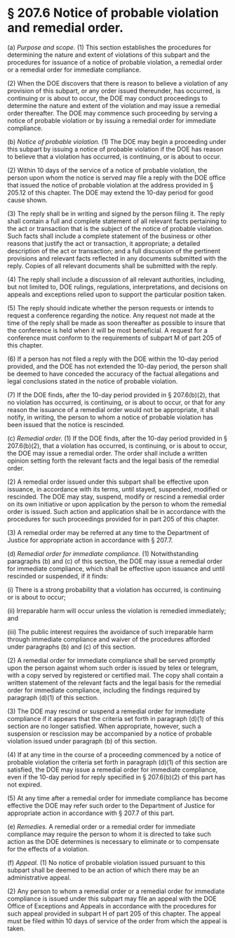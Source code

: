 # § 207.6   Notice of probable violation and remedial order.

(a) *Purpose and scope.* (1) This section establishes the procedures for determining the nature and extent of violations of this subpart and the procedures for issuance of a notice of probable violation, a remedial order or a remedial order for immediate compliance. 


(2) When the DOE discovers that there is reason to believe a violation of any provision of this subpart, or any order issued thereunder, has occurred, is continuing or is about to occur, the DOE may conduct proceedings to determine the nature and extent of the violation and may issue a remedial order thereafter. The DOE may commence such proceeding by serving a notice of probable violation or by issuing a remedial order for immediate compliance. 


(b) *Notice of probable violation.* (1) The DOE may begin a proceeding under this subpart by issuing a notice of probable violation if the DOE has reason to believe that a violation has occurred, is continuing, or is about to occur. 


(2) Within 10 days of the service of a notice of probable violation, the person upon whom the notice is served may file a reply with the DOE office that issued the notice of probable violation at the address provided in § 205.12 of this chapter. The DOE may extend the 10-day period for good cause shown. 


(3) The reply shall be in writing and signed by the person filing it. The reply shall contain a full and complete statement of all relevant facts pertaining to the act or transaction that is the subject of the notice of probable violation. Such facts shall include a complete statement of the business or other reasons that justify the act or transaction, it appropriate; a detailed description of the act or transaction; and a full discussion of the pertinent provisions and relevant facts reflected in any documents submitted with the reply. Copies of all relevant documents shall be submitted with the reply. 


(4) The reply shall include a discussion of all relevant authorities, including, but not limited to, DOE rulings, regulations, interpretations, and decisions on appeals and exceptions relied upon to support the particular position taken. 


(5) The reply should indicate whether the person requests or intends to request a conference regarding the notice. Any request not made at the time of the reply shall be made as soon thereafter as possible to insure that the conference is held when it will be most beneficial. A request for a conference must conform to the requirements of subpart M of part 205 of this chapter. 


(6) If a person has not filed a reply with the DOE within the 10-day period provided, and the DOE has not extended the 10-day period, the person shall be deemed to have conceded the accuracy of the factual allegations and legal conclusions stated in the notice of probable violation. 


(7) If the DOE finds, after the 10-day period provided in § 207.6(b)(2), that no violation has occurred, is continuing, or is about to occur, or that for any reason the issuance of a remedial order would not be appropriate, it shall notify, in writing, the person to whom a notice of probable violation has been issued that the notice is rescinded. 


(c) *Remedial order.* (1) If the DOE finds, after the 10-day period provided in § 207.6(b)(2), that a violation has occurred, is continuing, or is about to occur, the DOE may issue a remedial order. The order shall include a written opinion setting forth the relevant facts and the legal basis of the remedial order. 


(2) A remedial order issued under this subpart shall be effective upon issuance, in accordance with its terms, until stayed, suspended, modified or rescinded. The DOE may stay, suspend, modify or rescind a remedial order on its own initiative or upon application by the person to whom the remedial order is issued. Such action and application shall be in accordance with the procedures for such proceedings provided for in part 205 of this chapter. 


(3) A remedial order may be referred at any time to the Department of Justice for appropriate action in accordance with § 207.7. 


(d) *Remedial order for immediate compliance.* (1) Notwithstanding paragraphs (b) and (c) of this section, the DOE may issue a remedial order for immediate compliance, which shall be effective upon issuance and until rescinded or suspended, if it finds: 


(i) There is a strong probability that a violation has occurred, is continuing or is about to occur; 


(ii) Irreparable harm will occur unless the violation is remedied immediately; and 


(iii) The public interest requires the avoidance of such irreparable harm through immediate compliance and waiver of the procedures afforded under paragraphs (b) and (c) of this section. 


(2) A remedial order for immediate compliance shall be served promptly upon the person against whom such order is issued by telex or telegram, with a copy served by registered or certified mail. The copy shall contain a written statement of the relevant facts and the legal basis for the remedial order for immediate compliance, including the findings required by paragraph (d)(1) of this section. 


(3) The DOE may rescind or suspend a remedial order for immediate compliance if it appears that the criteria set forth in paragraph (d)(1) of this section are no longer satisfied. When appropriate, however, such a suspension or rescission may be accompanied by a notice of probable violation issued under paragraph (b) of this section. 


(4) If at any time in the course of a proceeding commenced by a notice of probable violation the criteria set forth in paragraph (d)(1) of this section are satisfied, the DOE may issue a remedial order for immediate compliance, even if the 10-day period for reply specified in § 207.6(b)(2) of this part has not expired. 


(5) At any time after a remedial order for immediate compliance has become effective the DOE may refer such order to the Department of Justice for appropriate action in accordance with § 207.7 of this part. 


(e) *Remedies.* A remedial order or a remedial order for immediate compliance may require the person to whom it is directed to take such action as the DOE determines is necessary to eliminate or to compensate for the effects of a violation. 


(f) *Appeal.* (1) No notice of probable violation issued pursuant to this subpart shall be deemed to be an action of which there may be an administrative appeal. 


(2) Any person to whom a remedial order or a remedial order for immediate compliance is issued under this subpart may file an appeal with the DOE Office of Exceptions and Appeals in accordance with the procedures for such appeal provided in subpart H of part 205 of this chapter. The appeal must be filed within 10 days of service of the order from which the appeal is taken. 




